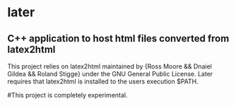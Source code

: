 # later
C++ application to host html files converted from latex2html
------------
This project relies on latex2html maintained by {Ross Moore && Dnaiel Gildea && Roland Stigge} under the GNU General Public License. 
Later requires that latex2html is installed to the users execution $PATH.

#This project is completely experimental. 

